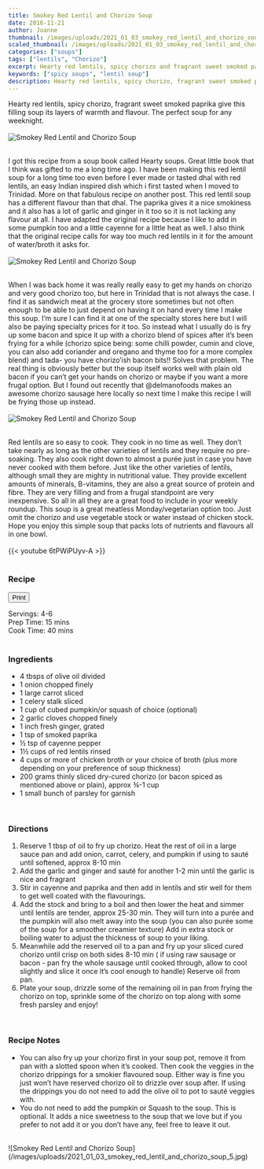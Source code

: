 ```yaml
---
title: Smokey Red Lentil and Chorizo Soup
date: 2016-11-21
author: Joanne
thumbnail: /images/uploads/2021_01_03_smokey_red_lentil_and_chorizo_soup_1.jpg
scaled_thumbnail: /images/uploads/2021_01_03_smokey_red_lentil_and_chorizo_soup_0.jpg
categories: ["soups"]
tags: ["lentils", "Chorizo"]
excerpt: Hearty red lentils, spicy chorizo and fragrant sweet smoked paprika
keywords: ["spicy soups", "lentil soup"]
description: Hearty red lentils, spicy chorizo, fragrant sweet smoked paprika give this filling soup its layers of warmth and flavour. The perfect soup for any weeknight. 
---
```

<span class="blog-text">

Hearty red lentils, spicy chorizo, fragrant sweet smoked paprika give this filling soup its layers of warmth and flavour. The perfect soup for any weeknight. 
</br>
</br>
![Smokey Red Lentil and Chorizo Soup](/images/uploads/2021_01_03_smokey_red_lentil_and_chorizo_soup_2.jpg)
</br>
</br>

I got this recipe from a soup book called Hearty soups. Great little book that I think was gifted to me a long time ago. I have been making this red lentil soup for a long time too even before I ever made or tasted dhal with red lentils, an easy Indian inspired dish which i first tasted when I moved to Trinidad. More on that fabulous recipe on another post. This red lentil soup has a different flavour than that dhal. The paprika gives it a nice smokiness and it also has a lot of garlic and ginger in it too so it is not lacking any flavour at all. I have adapted the original recipe because I like to add in some pumpkin too and a little cayenne for a little heat as well. I also think that the original recipe calls for way too much red lentils in it for the amount of water/broth it asks for.
</br>
</br>
![Smokey Red Lentil and Chorizo Soup](/images/uploads/2021_01_03_smokey_red_lentil_and_chorizo_soup_3.jpg)
</br>
</br>

When I was back home it was really really easy to get my hands on chorizo and very good chorizo too, but here in Trinidad that is not always the case. I find it as sandwich meat at the grocery store sometimes but not often enough to be able to just depend on having it on hand every time I make this soup. I’m sure I can find it at one of the specialty stores here but I will also be paying specialty prices for it too. So instead what I usually do is fry up some bacon and spice it up with a chorizo blend of spices after it’s been frying for a while (chorizo spice being: some chilli powder, cumin and clove, you can also add coriander and oregano and thyme too for a more complex blend) and tada- you have chorizo’ish bacon bits!! Solves that problem. The real thing is obviously better but the soup itself works well with plain old bacon if you can’t get your hands on chorizo or maybe if you want a more frugal option. But I found out recently that @delmanofoods makes an awesome chorizo sausage here locally so next time I make this recipe I will be frying those up instead.
</br>
</br>
![Smokey Red Lentil and Chorizo Soup](/images/uploads/2021_01_03_smokey_red_lentil_and_chorizo_soup_4.jpg)
</br>
</br>

Red lentils are so easy to cook. They cook in no time as well. They don’t take nearly as long as the other varieties of lentils and they require no pre-soaking. They also cook right down to almost a purée just in case you have never cooked with them before. Just like the other varieties of lentils, although small they are mighty in nutritional value. They provide excellent amounts of minerals, B-vitamins, they are also a great source of protein and fibre. They are very filling and from a frugal standpoint are very inexpensive. So all in all they are a great food to include in your weekly roundup. This soup is a great meatless Monday/vegetarian option too. Just omit the chorizo and use vegetable stock or water instead of chicken stock. Hope you enjoy this simple soup that packs lots of nutrients and flavours all in one bowl.
</br>
</br>
{{< youtube 6tPWiPUyv-A >}}
</br>
</br>
</span>

### Recipe
<div print_button><form>
<input type="button" value="Print" class="btn__print" onClick="window.print()">
</form></div>

<div>Servings: <span itemprop="recipeYield">4-6</div>
<div>Prep Time: <meta itemprop="prepTime" content="PT15M">15 mins</div>
<div>Cook Time: <meta itemprop="cookTime" content="PT40M">40 mins</div>
</br>

### Ingredients

* <span itemprop="recipeIngredient">4 tbsps of olive oil divided</span>
* <span itemprop="recipeIngredient">1 onion chopped finely</span>
* <span itemprop="recipeIngredient">1 large carrot sliced</span>
* <span itemprop="recipeIngredient">1 celery stalk sliced</span>
* <span itemprop="recipeIngredient">1 cup of cubed pumpkin/or squash of choice (optional)</span>
* <span itemprop="recipeIngredient">2 garlic cloves chopped finely</span>
* <span itemprop="recipeIngredient">1 inch fresh ginger, grated</span>
* <span itemprop="recipeIngredient">1 tsp of smoked paprika</span>
* <span itemprop="recipeIngredient">&frac12; tsp of cayenne pepper</span>
* <span itemprop="recipeIngredient">1&frac12; cups of red lentils rinsed</span>
* <span itemprop="recipeIngredient">4 cups or more of chicken broth or your choice of broth (plus more depending on your preference of soup thickness)</span>
* <span itemprop="recipeIngredient">200 grams thinly sliced dry-cured chorizo (or bacon spiced as mentioned above or plain), approx &frac34;-1 cup </span>
* <span itemprop="recipeIngredient">1 small bunch of parsley for garnish </span>
</br>

### Directions

1. Reserve 1 tbsp of oil to fry up chorizo. Heat the rest of oil in a large sauce pan and add onion, carrot, celery, and pumpkin if using to sauté until softened, approx 8-10 min
2. Add the garlic and ginger and sauté for another 1-2 min until the garlic is nice and fragrant
3. Stir in cayenne and paprika and then add in lentils and stir well for them to get well coated with the flavourings.
4. Add the stock and bring to a boil and then lower the heat and simmer until lentils are tender, approx 25-30 min. They will turn into a purée and the pumpkin will also melt away into the soup (you can also purée some of the soup for a smoother creamier texture) Add in extra stock or boiling water to adjust the thickness of soup to your liking.
5. Meanwhile add the reserved oil to a pan and fry up your sliced cured chorizo until crisp on both sides 8-10 min ( if using raw sausage or bacon - pan fry the whole sausage until cooked through, allow to cool slightly and slice it once it’s cool enough to handle) Reserve oil from pan.
6. Plate your soup, drizzle some of the remaining oil in pan from frying the chorizo on top, sprinkle some of the chorizo on top along with some fresh parsley and enjoy!
</br>

### Recipe Notes
* You can also fry up your chorizo first in your soup pot, remove it from pan with a slotted spoon when it’s cooked. Then cook the veggies in the chorizo drippings for a smokier flavoured soup. Either way is fine you just won’t have reserved chorizo oil to drizzle over soup after. If using the drippings you do not need to add the olive oil to pot to sauté veggies with.
* You do not need to add the pumpkin or Squash to the soup. This is optional. It adds a nice sweetness to the soup that we love but if you prefer to not add it or you don’t have any, feel free to leave it out.

</br>
![Smokey Red Lentil and Chorizo Soup](/images/uploads/2021_01_03_smokey_red_lentil_and_chorizo_soup_5.jpg)